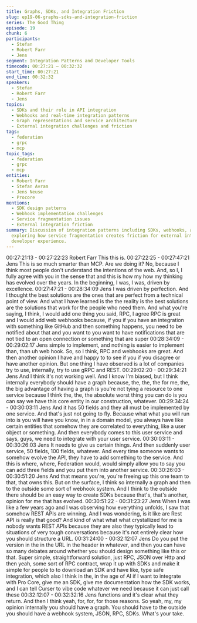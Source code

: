 ```yaml
---
title: Graphs, SDKs, and Integration Friction
slug: ep19-06-graphs-sdks-and-integration-friction
series: The Good Thing
episode: 19
chunk: 6
participants:
  - Stefan
  - Robert Farr
  - Jens
segment: Integration Patterns and Developer Tools
timecode: 00:27:21 – 00:32:32
start_time: 00:27:21
end_time: 00:32:32
speakers:
  - Stefan
  - Robert Farr
  - Jens
topics:
  - SDKs and their role in API integration
  - Webhooks and real-time integration patterns
  - Graph representations and service architecture
  - External integration challenges and friction
tags:
  - federation
  - grpc
  - mcp
topic_tags:
  - federation
  - grpc
  - mcp
entities:
  - Robert Farr
  - Stefan Avram
  - Jens Neuse
  - Procore
mentions:
  - SDK design patterns
  - Webhook implementation challenges
  - Service fragmentation issues
  - External integration friction
summary: Discussion of integration patterns including SDKs, webhooks, and graph representations,
  exploring how service fragmentation creates friction for external integrations and
  developer experience.
---
```


00:27:21:13 - 00:27:22:23
Robert Farr
This this is.
00:27:22:25 - 00:27:47:21
Jens
This is so much smarter than MCP. Are we doing it? No, because I think most people don't
understand the intentions of the web. And, so I, I fully agree with you in the sense that and this
is how my how my thinking has evolved over the years. In the beginning, I was, I was, driven by
excellence.
00:27:47:21 - 00:28:34:09
Jens
I was driven by perfection. And I thought the best solutions are the ones that are perfect from a
technical point of view. And what I have learned is the the reality is the best solutions are the
solutions that work for the people who need them. And what you're saying, I think, I would add
one thing you said, RPC, I agree RPC is great and I would add web webhooks because, if you if
you have an integration with something like GitHub and then something happens, you need to
be notified about that and you want to you want to have notifications that are not tied to an open
connection or something that are super
00:28:34:09 - 00:29:02:17
Jens
simple to implement, and nothing is easier to implement than, than uh web hook. So, so I think,
RPC and webhooks are great. And then another opinion I have and happy to to see if you if you
disagree or have another opinion. But one thing I have observed is a lot of companies try to use,
internally, try to use gRPC and REST.
00:29:02:20 - 00:29:34:21
Jens
And I think it's not working well. And I know I'm biased, but I think internally everybody should
have a graph because, the, the, the for me, the, the big advantage of having a graph is you're
not tying a resource to one service because I think the, the, the absolute worst thing you can do
is you can say we have this core entity in our construction, whatever.
00:29:34:24 - 00:30:03:11
Jens
And it has 50 fields and they all must be implemented by one service. And that's just not going
to fly. Because what what you will run into is you will have you know, in in a domain model, you
always have like certain entities that somehow they are correlated to everything, like a user
object or something. And then everybody comes to this user service and says, guys, we need to
integrate with your user service.
00:30:03:11 - 00:30:26:03
Jens
It needs to give us certain things. And then suddenly user service, 50 fields, 100 fields,
whatever. And every time someone wants to somehow evolve the API, they have to add
something to the service. And this is where, where, Federation would, would simply allow you to
say you can add three fields and you put them into another service.
00:30:26:03 - 00:30:51:20
Jens
And that means you're, you're freeing up this one team to that, that owns this. But on the
surface, I think so internally a graph and then to the outside some sort of webhook system. And
I think to the outside there should be an easy way to create SDKs because that's, that's another,
opinion for me that has evolved.
00:30:51:22 - 00:31:23:27
Jens
When I was like a few years ago and I was observing how everything unfolds, I saw that
somehow REST APIs are winning. And I was wondering, is it like are Rest API is really that
good? And kind of what what what crystallized for me is nobody wants REST APIs because they
are also they typically lead to situations of very tough conversations because it's not entirely
clear how you should structure a URL.
00:31:24:00 - 00:32:12:07
Jens
Do you put the version in the in the URL in the header in whatever, and then you can have so
many debates around whether you should design something like this or that. Super simple,
straightforward solution, just RPC, JSON over Http and then yeah, some sort of RPC contract,
wrap it up with SDKs and make it simple for people to to download an SDK and have like, type
safe integration, which also I think in the, in the age of AI if I want to integrate with Pro Core,
give me an SDK, give me documentation how the SDK works, and I can tell Curser to vibe code
whatever we need because it can just call these
00:32:12:07 - 00:32:32:16
Jens
functions and it's clear what they return. And then I think yeah, for, for, for those reasons. So
yeah, my, my opinion internally you should have a graph. You should have to the outside you
should have a webhook system, JSON, RPC, SDKs. What's your take.